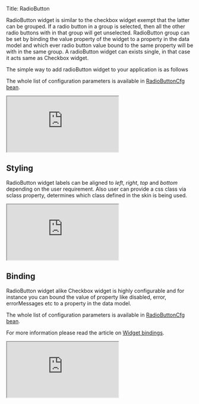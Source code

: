 Title: RadioButton


RadioButton widget is similar to the checkbox widget exempt that the latter can be grouped.
If a radio button in a group is selected, then all the other radio buttons with in that group will get unselected.
RadioButton group can be set by binding the value property of the widget to a property in the data model and which ever radio button value bound to the same property will be with in the same group.
A radioButton widget can exists single, in that case it acts same as Checkbox widget.

The simple way to add radioButton widget to your application is as follows

<script src='http://snippets.ariatemplates.com/snippets/github.com/ariatemplates/documentation-code/snippets/widgets/radiobutton/Snippet.tpl?tag=wgtRadioButtonSnippet1&lang=at&outdent=true'></script>

The whole list of configuration parameters is available in [RadioButtonCfg bean](http://ariatemplates.com/api/#aria.widgets.CfgBeans:RadioButtonCfg).

<iframe class='samples' src='http://snippets.ariatemplates.com/samples/github.com/ariatemplates/documentation-code/samples/widgets/radiobutton/' ></iframe>

## Styling

RadioButton widget labels can be aligned to _left_, _right_, _top_ and _bottom_ depending on the user requirement.
Also user can provide a css class via sclass property, determines which class defined in the skin is being used.

<script src='http://snippets.ariatemplates.com/snippets/github.com/ariatemplates/documentation-code/snippets/widgets/radiobutton/Snippet.tpl?tag=wgtRadioButtonSnippet2&lang=at&outdent=true'></script>

<iframe class='samples' src='http://snippets.ariatemplates.com/samples/github.com/ariatemplates/documentation-code/samples/widgets/radiobutton/styling/' ></iframe>

## Binding

RadioButton widget alike Checkbox widget is highly configurable and for instance you can bound the value of property like disabled, error, errorMessages etc to a property in the data model.

The whole list of configuration parameters is available in [RadioButtonCfg bean](http://ariatemplates.com/api/#aria.widgets.CfgBeans:RadioButtonCfg).

For more information please read the article on [Widget bindings](widget_bindings).

<script src='http://snippets.ariatemplates.com/snippets/github.com/ariatemplates/documentation-code/snippets/widgets/radiobutton/Snippet.tpl?tag=wgtRadioButtonSnippet3&lang=at&outdent=true'></script>

<iframe class='samples' src='http://snippets.ariatemplates.com/samples/github.com/ariatemplates/documentation-code/samples/widgets/radiobutton/binding/' ></iframe>